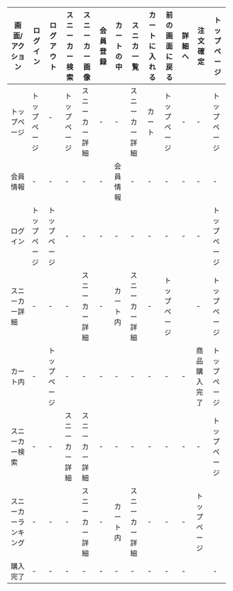 |画面/アクション|ログイン|ログアウト|スニーカー検索|スニーカー画像|会員登録|カートの中|スニカ一覧|カートに入れる|前の画面に戻る|詳細へ|注文確定|トップページ|
|-------------|---------|---------|--------|--------|--------|---------|--------|--------------|-------------|------|--------|------------|
|トップページ|トップページ|- 　 |トップページ|スニーカー詳細|-       |-        |スニーカー詳細|カート         |トップページ|-      |-       |トップページ|
|会員情報|-|-|-|-|-|会員情報|-|-|-|-|-|-|
|ログイン|トップページ|トップページ|-|-|-|-|-|-|-|-|-|トップページ|
|スニーカー詳細|-|-|-|スニーカー詳細|-|カート内|スニーカー詳細|-|トップページ||-|トップページ|
|カート内|-|トップページ|-|-|-|-|-|-|-|-|商品購入完了|トップページ|
|スニーカー検索|-|-|スニーカー詳細| スニーカー詳細|-|-|-|-|-|-|-|トップページ|
|スニーカーランキング|-|-|-|スニーカー詳細|-|カート内|スニーカー詳細|-|-|-|トップページ|
|購入完了|-|-|-|-|-|-|-|-|-|-||-|

